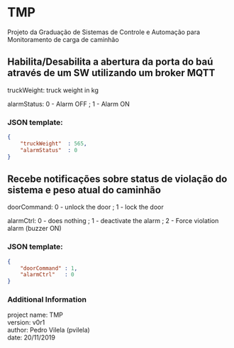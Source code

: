 # TMP

Projeto da Graduação de Sistemas de Controle e Automação para Monitoramento de carga de caminhão

## Habilita/Desabilita a abertura da porta do baú através de um SW utilizando um broker MQTT

truckWeight: truck weight in kg

alarmStatus: 0 - Alarm OFF ; 1 - Alarm ON

### JSON template:

```json
{
    "truckWeight"  : 565,
    "alarmStatus"  : 0
}
```

## Recebe notificações sobre status de violação do sistema e peso atual do caminhão

doorCommand: 0 - unlock the door ; 1 - lock the door

alarmCtrl: 0 - does nothing ; 1 - deactivate the alarm ; 2 - Force violation alarm (buzzer ON)

### JSON template:

```json
{
    "doorCommand" : 1,
    "alarmCtrl"   : 0
}
```

### Additional Information 

project name: TMP <br/>
version: v0r1 <br/> 
author: Pedro Vilela (pvilela)  
date: 20/11/2019
